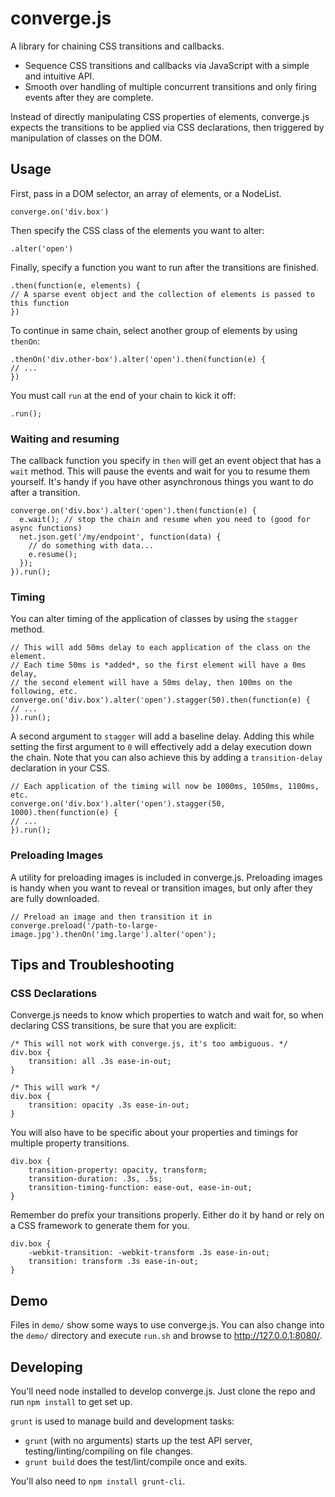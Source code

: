 # converge.js

A library for chaining CSS transitions and callbacks.

* Sequence CSS transitions and callbacks via JavaScript with a simple and intuitive API.
* Smooth over handling of multiple concurrent transitions and only firing events after they are complete.

Instead of directly manipulating CSS properties of elements, converge.js expects the transitions
to be applied via CSS declarations, then triggered by manipulation of classes on the DOM.

## Usage

First, pass in a DOM selector, an array of elements, or a NodeList.

    converge.on('div.box')
	
Then specify the CSS class of the elements you want to alter:

	.alter('open')
	
Finally, specify a function you want to run after the transitions are finished.

	.then(function(e, elements) {
	// A sparse event object and the collection of elements is passed to this function
	})

To continue in same chain, select another group of elements by using `thenOn`:

    .thenOn('div.other-box').alter('open').then(function(e) {
	// ...
	})

You must call `run` at the end of your chain to kick it off:

	.run();

### Waiting and resuming

The callback function you specify in `then` will get an event object that has a `wait` method.
This will pause the events and wait for you to resume them yourself. It's handy if you
have other asynchronous things you want to do after a transition.

	converge.on('div.box').alter('open').then(function(e) {
      e.wait(); // stop the chain and resume when you need to (good for async functions)
      net.json.get('/my/endpoint', function(data) {
        // do something with data...
        e.resume();
      });
    }).run();

### Timing

You can alter timing of the application of classes by using the `stagger` method.

	// This will add 50ms delay to each application of the class on the element.
	// Each time 50ms is *added*, so the first element will have a 0ms delay,
	// the second element will have a 50ms delay, then 100ms on the following, etc.
	converge.on('div.box').alter('open').stagger(50).then(function(e) {
	// ...
	}).run();

A second argument to `stagger` will add a baseline delay. Adding this while setting the
first argument to `0` will effectively add a delay execution down the chain. Note that you can also
achieve this by adding a `transition-delay` declaration in your CSS.

	// Each application of the timing will now be 1000ms, 1050ms, 1100ms, etc.
	converge.on('div.box').alter('open').stagger(50, 1000).then(function(e) {
	// ...
	}).run();

### Preloading Images

A utility for preloading images is included in converge.js. Preloading images is handy when you
want to reveal or transition images, but only after they are fully downloaded.

	// Preload an image and then transition it in
	converge.preload('/path-to-large-image.jpg').thenOn('img.large').alter('open');
	
## Tips and Troubleshooting

### CSS Declarations

Converge.js needs to know which properties to watch and wait for, so when declaring CSS transitions,
be sure that you are explicit:

	/* This will not work with converge.js, it's too ambiguous. */
	div.box {
		transition: all .3s ease-in-out;
	}
	
	/* This will work */
	div.box {
		transition: opacity .3s ease-in-out;
	}
	
You will also have to be specific about your properties and timings for multiple property transitions.

	div.box {
		transition-property: opacity, transform;
		transition-duration: .3s, .5s;
		transition-timing-function: ease-out, ease-in-out;
	}

Remember do prefix your transitions properly. Either do it by hand or rely on
a CSS framework to generate them for you.

	div.box {
		-webkit-transition: -webkit-transform .3s ease-in-out;
		transition: transform .3s ease-in-out;
	}
	
## Demo

Files in `demo/` show some ways to use converge.js. You can also change into the `demo/` directory and
execute `run.sh` and browse to http://127.0.0.1:8080/.

## Developing

You'll need node installed to develop converge.js. Just clone the repo and run `npm install` to get set up.

`grunt` is used to manage build and development tasks:

* `grunt` (with no arguments) starts up the test API server, testing/linting/compiling on file changes.
* `grunt build` does the test/lint/compile once and exits.

You'll also need to `npm install grunt-cli`.

